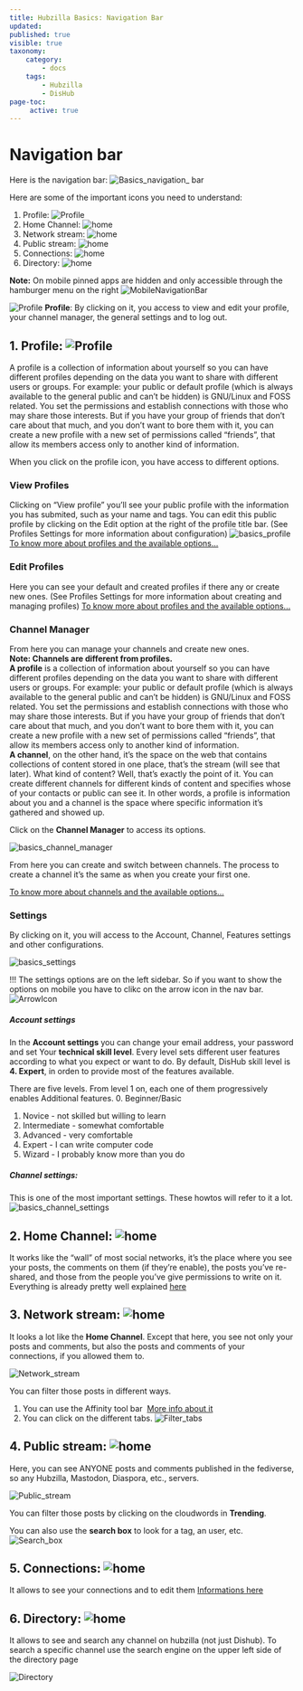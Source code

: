 ```yaml
---
title: Hubzilla Basics: Navigation Bar
updated:
published: true
visible: true
taxonomy:
    category:
        - docs
    tags:
        - Hubzilla
        - DisHub
page-toc:
     active: true
---
```


# Navigation bar

Here is the navigation bar:
![Basics_navigation_ bar](en/Basics_navigation_bar.png)

Here are some of the important icons you need to understand:
1. Profile: ![Profile](en/Basics_profile_icon.png)
2. Home Channel: ![home](en/Icon_home.png)
3. Network stream: ![home](en/Icon_network_stream.png)
4. Public stream: ![home](en/Icon_public_stream.png)
5. Connections: ![home](en/Icon_connections.png)
6. Directory: ![home](en/Icon_directory.png)

**Note:** On mobile pinned apps are hidden and only accessible through the hamburger menu on the right ![MobileNavigationBar](en/MobileNavigationBar.png)

![Profile](en/Basics_profile_icon.png) **Profile**: By clicking on it, you access to view and edit your profile, your channel manager, the general settings and to log out.

## 1. Profile: ![Profile](en/Basics_profile_icon.png)
A profile is a collection of information about yourself so you can have different profiles depending on the data you want to share with different users or groups. For example: your public or default profile (which is always available to the general public and can’t be hidden) is GNU/Linux and FOSS related. You set the permissions and establish connections with those who may share those interests. But if you have your group of friends that don’t care about that much, and you don’t want to bore them with it, you can create a new profile with a new set of permissions called “friends”, that allow its members access only to another kind of information.

When you click on the profile icon, you have access to different options.

### View Profiles
Clicking on “View profile” you’ll see your public profile with the information you has submited, such as your name and tags. You can edit this public profile by clicking on the Edit option at the right of the profile title bar.
(See Profiles Settings for more information about configuration)
![basics_profile](en/Basics_profile.png)
[To know more about profiles and the available options...]((../../02.Channels/02.Profiles))

### Edit Profiles
Here you can see your default and created profiles if there any or create new ones.
(See Profiles Settings for more information about creating and managing profiles)
[To know more about profiles and the available options...]((../../02.Channels/02.Profiles))

### Channel Manager
From here you can manage your channels and create new ones.<br>
**Note: Channels are different from profiles.**<br>
**A profile** is a collection of information about yourself so you can have different profiles depending on the data you want to share with different users or groups. For example: your public or default profile (which is always available to the general public and can’t be hidden) is GNU/Linux and FOSS related. You set the permissions and establish connections with those who may share those interests. But if you have your group of friends that don’t care about that much, and you don’t want to bore them with it, you can create a new profile with a new set of permissions called “friends”, that allow its members access only to another kind of information.<br>
**A channel**, on the other hand, it’s the space on the web that contains collections of content stored in one place, that’s the stream (will see that later). What kind of content? Well, that’s exactly the point of it. You can create different channels for different kinds of content and specifies whose of your contacts or public can see it. In other words, a profile is information about you and a channel is the space where specific information it’s gathered and showed up.

Click on the **Channel Manager** to access its options.

![basics_channel_manager](en/Basics_channel_manager.png)

From here you can create and switch between channels. The process to create a channel it’s the same as when you create your first one.

[To know more about channels and the available options...](../../02.Channels)

### Settings
By clicking on it, you will access to the Account, Channel, Features settings and other configurations.

![basics_settings](en/Basics_settings.png)

!!! The settings options are on the left sidebar. So if you want to show the options on mobile you have to clikc on the arrow icon in the nav bar. ![ArrowIcon](en/ArrowIcon.png)

##### Account settings
In the **Account settings** you can change your email address, your password and set Your **technical skill level**. Every level sets different user features according to what you expect or want to do. By default, DisHub skill level is **4. Expert**, in orden to provide most of the features available.

There are five levels. From level 1 on, each one of them progressively enables Additional features.
0. Beginner/Basic
1. Novice - not skilled but willing to learn
2. Intermediate - somewhat comfortable
3. Advanced - very comfortable
4. Expert - I can write computer code
5. Wizard - I probably know more than you do

##### Channel settings:
This is one of the most important settings. These howtos will refer to it a lot.
![basics_channel_settings](en/Basics_channel_settings.png)

## 2. Home Channel: ![home](en/Icon_home.png)
It works like the “wall” of most social networks, it’s the place where you see your posts, the comments on them (if they’re enable), the posts you’ve re-shared, and those from the people you’ve give permissions to write on it.
Everything is already pretty well explained [here](../01.Basics)

## 3. Network stream: ![home](en/Icon_network_stream.png)
It looks a lot like the **Home Channel**. Except that here, you see not only your posts and comments, but also the posts and comments of your connections, if you allowed them to.

![Network_stream](en/Network_stream.png)

You can filter those posts in different ways.
1. You can use the Affinity tool bar  [More info about it](../../07.Features/01.Connection_filtering)
2. You can click on the different tabs.
![Filter_tabs](en/Filter_tabs.png)

## 4. Public stream: ![home](en/Icon_public_stream.png)
Here, you can see ANYONE posts and comments published in the fediverse, so any Hubzilla, Mastodon, Diaspora, etc., servers.

![Public_stream](en/Public_stream.png)

You can filter those posts by clicking on the cloudwords in **Trending**.

You can also use the **search box** to look for a tag, an user, etc. ![Search_box](en/Search_box.png)

## 5. Connections: ![home](en/Icon_connections.png)
It allows to see your connections and to edit them [Informations here](../../03.Connections)

## 6. Directory: ![home](en/Icon_directory.png)
It allows to see and search any channel on hubzilla (not just Dishub). To search a specific channel use the search engine on the upper left side of the directory page

![Directory](en/Directory.png)
